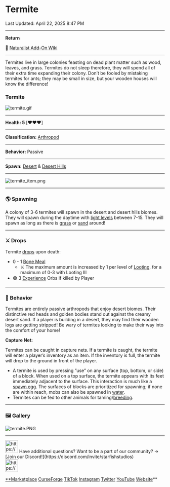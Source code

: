 # Termite

Last Updated: April 22, 2025 8:47 PM

---

**Return**

🐻 [Naturalist Add-On Wiki](https://www.notion.so/1a7a9a61c3f1800c8e32e893d6e7f430?pvs=21)

---

Termites live in large colonies feasting on dead plant matter such as wood, leaves, and grass. Termites do not sleep therefore, they will spend all of their extra time expanding their colony. Don’t be fooled by mistaking termites for ants; they may be small in size, but your wooden houses will know the difference!

<aside>

### **Termite**

![termite.gif](Termite%201dd816019a9f817b93b3c13a601c58ea/termite.gif)

---

**Health: 5** [♥️♥️♥️]

---

**Classification:** [Arthropod](https://minecraft.fandom.com/wiki/Arthropods)

---

**Behavior:** Passive

---

**Spawn:** [Desert](https://minecraft.wiki/w/Desert) & [Desert Hills](https://minecraft.wiki/w/Desert_Hills)

---

![termite_item.png](Termite%201dd816019a9f817b93b3c13a601c58ea/termite_item.png)

</aside>

---

### 🌎 Spawning

A colony of 3-6 termites will spawn in the desert and desert hills biomes. They will spawn during the daytime with [light levels](https://minecraft.fandom.com/wiki/Light) between 7-15. They will spawn as long as there is [grass](https://minecraft.fandom.com/wiki/Grass_Block) or [sand](https://minecraft.wiki/w/Sand) around!

---

### ⚔️ Drops

Termite [drops](https://minecraft.fandom.com/wiki/Drops) upon death:

- 0 - 1 [Bone Meal](https://minecraft.wiki/w/Bone_Meal)
    - ⚔️ The maximum amount is increased by 1 per level of [Looting](https://minecraft.fandom.com/wiki/Looting), for a maximum of 0-3 with Looting III
- 🟢 3 [Experience](https://minecraft.fandom.com/wiki/Experience) Orbs if killed by Player

---

### 🧠 Behavior

Termites are entirely passive arthropods that enjoy desert biomes. Their distinctive red heads and golden bodies stand out against the creamy desert sand. If a player is building in a desert, they may find their wooden logs are getting stripped! Be wary of termites looking to make their way into the comfort of your home!

**Capture Net:**

Termites can be caught in capture nets. If a termite is caught, the termite will enter a player’s inventory as an item. If the inventory is full, the termite will drop to the ground in front of the player.

- A termite is used by pressing ”use” on any surface (top, bottom, or side) of a block. When used on a top surface, the termite appears with its feet immediately adjacent to the surface. This interaction is much like a [spawn egg](https://minecraft.fandom.com/wiki/Spawn_Egg). The surfaces of blocks are prioritized for spawning; if none are within reach, mobs can also be spawned in [water](https://minecraft.fandom.com/wiki/Water).
- Termites can be fed to other animals for taming/[breeding](https://minecraft.fandom.com/wiki/Breeding).

---

### 🖼️ Gallery

![termite.PNG](Termite%201dd816019a9f817b93b3c13a601c58ea/termite.png)

---

<aside>
<img src="https://www.notion.so/icons/headset_red.svg" alt="https://www.notion.so/icons/headset_red.svg" width="40px" /> Have additional questions? Want to be a part of our community? → [Join our Discord!](https://discord.com/invite/starfishstudios)

</aside>

<aside>
<img src="https://www.notion.so/icons/star_red.svg" alt="https://www.notion.so/icons/star_red.svg" width="40px" />

[**Marketplace](https://www.minecraft.net/en-us/marketplace/creator?name=Starfish%20Studios)      [CurseForge](https://www.curseforge.com/members/starfish_studios/projects)      [TikTok](https://www.tiktok.com/@starfishstudios)      [Instagram](https://www.instagram.com/starfishstudiosinc/)      [Twitter](https://twitter.com/starfishstudios)      [YouTube](https://www.youtube.com/@starfishstudios)      [Website](https://starfish-studios.com/)**

</aside>